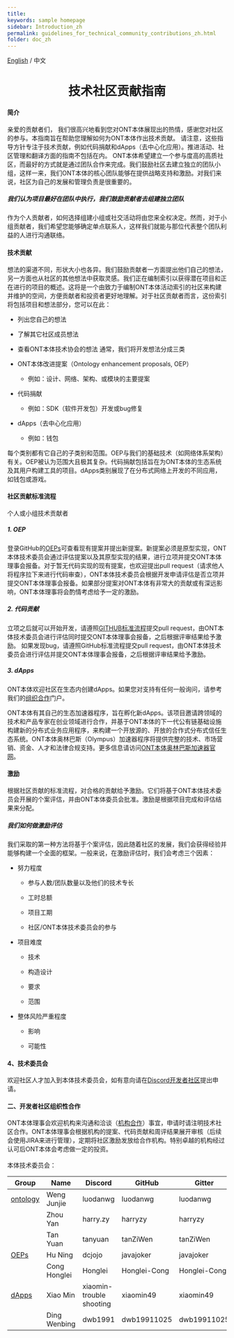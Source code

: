 ```yaml
---
title: 
keywords: sample homepage
sidebar: Introduction_zh
permalink: guidelines_for_technical_community_contributions_zh.html
folder: doc_zh
---
```


[English](./guidelines_for_technical_community_contributions_en.html) / 中文

<h1 align="center">技术社区贡献指南</h1>

#### 简介

亲爱的贡献者们，
我们很高兴地看到您对ONT本体展现出的热情，感谢您对社区的参与。本指南旨在帮助您理解如何为ONT本体作出技术贡献。
请注意，这些指导方针专注于技术贡献，例如代码捐献和dApps（去中心化应用）。推进活动、社区管理和翻译方面的指南不包括在内。
ONT本体希望建立一个参与度高的高质社区，而最好的方式就是通过团队合作来完成。我们鼓励社区去建立独立的团队小组，这样一来，我们ONT本体的核心团队能够在提供战略支持和激励。对我们来说，社区为自己的发展和管理负责是很重要的。

##### 我们认为项目最好在团队中执行，我们鼓励贡献者去组建独立团队

作为个人贡献者，如何选择组建小组或社交活动将由您来全权决定。然而，对于小组贡献者，我们希望您能够确定单点联系人，这样我们就能与那位代表整个团队利益的人进行沟通联络。

#### 技术贡献

想法的渠道不同，形状大小也各异。我们鼓励贡献者一方面提出他们自己的想法，另一方面也从社区的其他想法中获取灵感。我们正在编制索引以获得潜在项目和正在进行的项目的概述。这将是一个由致力于编制ONT本体活动索引的社区来构建并维护的空间，方便贡献者和投资者更好地理解。对于社区贡献者而言，这份索引将包括项目和想法部分，您可以在此：

-	列出您自己的想法

-	了解其它社区成员想法

-	查看ONT本体技术协会的想法
通常，我们将开发想法分成三类

-	ONT本体改进提案（Ontology enhancement proposals, OEP）

     -	例如：设计、网络、架构、或模块的主要提案

-	代码捐献

     -	例如：SDK（软件开发包）开发或bug修复

-	dApps（去中心化应用）

     -	例如：钱包

每个类别都有它自己的子类别和范围。OEP与我们的基础技术（如网络体系架构）有关。OEP被认为范围大且极其复杂。代码捐献包括旨在为ONT本体的生态系统及其用户构建工具的项目。dApps类别展现了在分布式网络上开发的不同应用，如钱包或游戏。

#### 社区贡献标准流程

个人或小组技术贡献者

##### 1. OEP

登录GitHub的[OEPs](https://github.com/ontio/OEPs)可查看现有提案并提出新提案。新提案必须是原型实现，ONT本体技术委员会通过评估提案以及其原型实现的结果，进行立项并提交ONT本体理事会报备。对于暂无代码实现的现有提案，也欢迎提出pull request（请求他人将程序拉下来进行代码审查），ONT本体技术委员会根据开发申请评估是否立项并提交ONT本体理事会报备。如果部分提案对ONT本体有非常大的贡献或有深远影响，ONT本体理事将会酌情考虑给予一定的激励。

##### 2. 代码贡献

立项之后就可以开始开发，请遵照[GITHUB标准流程](https://help.github.com/)提交pull request，由ONT本体技术委员会进行评估同时提交ONT本体理事会报备，之后根据评审结果给予激励。
如果发现bug，请遵照GitHub标准流程提交pull request，由ONT本体技术委员会进行评估并提交ONT本体理事会报备，之后根据评审结果给予激励。

##### 3. dApps

ONT本体欢迎社区在生态内创建dApps。如果您对支持有任何一般询问，请参考我们的[组织合作](https://info.ont.io/cooperation/zh)门户。

ONT本体有其自己的生态加速器程序，旨在孵化新dApps。该项目邀请跨领域的技术和产品专家在创业领域进行合作，并基于ONT本体的下一代公有链基础设施构建新的分布式业务应用程序，来构建一个开放源的、开放的合作式分布式信任生态系统。ONT本体奥林巴斯（Olympus）加速器程序将提供完整的技术、市场营销、资金、人才和法律合规支持。更多信息请访问[ONT本体奥林巴斯加速器官网](https://info.ont.io/press/N0049/zh)。

#### 激励

根据社区贡献的标准流程，对合格的贡献给予激励。它们将基于ONT本体技术委员会开展的个案评估，并由ONT本体委员会批准。激励是根据项目完成和评估结果来分配。

##### 我们如何做激励评估

我们采取的第一种方法将基于个案评估，因此随着社区的发展，我们会获得经验并能够构建一个全面的框架。一般来说，在激励评估时，我们会考虑三个因素： 

-	努力程度

     -	参与人数/团队数量以及他们的技术专长
 
     -	工时总额
 
     -	项目工期
 
     -	社区/ONT本体技术委员会的参与
 

-	项目难度

     -	技术
 
     -	构造设计
 
     -	要求
 
     -	范围

-	整体风险严重程度

     -	影响
 
     -	可能性

#### 4、技术委员会

欢迎社区人才加入到本体技术委员会，如有意向请在[Discord开发者社区](https://discord.gg/4TQujHj)提出申请。

#### 二、开发者社区组织性合作

ONT本体理事会欢迎机构来沟通和洽谈（[机构合作](https://info.ont.io/cooperation/zh)）事宜，申请时请注明技术社区合作。ONT本体理事会根据机构的提案、代码贡献和周评结果展开审核（后续会使用JIRA来进行管理），定期将社区激励发放给合作机构。特别卓越的机构经过认可后ONT本体会考虑做一定的投资。
<br><br>
本体技术委员会：

| **Group**                                     | **Name**     | **Discord**              | **GitHub**   | **Gitter**   |
| --------------------------------------------- | ------------ | ------------------------ | ------------ | ------------ |
| [ontology](https://github.com/ontio/ontology) | Weng Junjie  | luodanwg                 | luodanwg     | luodanwg     |
|                                               | Zhou Yan     | harry.zy                 | harryzy      | harryzy      |
|                                               | Tan Yuan     | tanyuan                  | tanZiWen     | tanZiWen     |
| [OEPs](https://github.com/ontio/OEPs)         | Hu Ning      | dcjojo                   | javajoker    | javajoker    |
|                                               | Cong Honglei | Honglei                  | Honglei-Cong | Honglei-Cong |
| [dApps](https://github.com/ontio/ONTO)        | Xiao Min     | xiaomin-trouble shooting | xiaomin49    | xiaomin49    |
|                                               | Ding Wenbing | dwb1991                  | dwb19911025  | dwb19911025  |